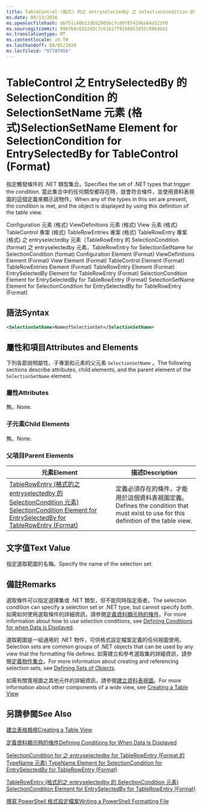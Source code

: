 ```yaml
---
title: TableControl (格式) 的之 entryselectedby 之 SelectionCondition 的 SelectionSetName 元素Microsoft Docs
ms.date: 09/13/2016
ms.openlocfilehash: db751c40b22db52985bc7cd9f8f4296a64a523f0
ms.sourcegitcommit: 0907b8c6322d2c7c61b17f8168d53452c8964b41
ms.translationtype: MT
ms.contentlocale: zh-TW
ms.lasthandoff: 08/05/2020
ms.locfileid: "87787456"
---
```

# <a name="selectionsetname-element-for-selectioncondition-for-entryselectedby-for-tablecontrol-format"></a><span data-ttu-id="d286f-102">TableControl 之 EntrySelectedBy 的 SelectionCondition 的 SelectionSetName 元素 (格式)</span><span class="sxs-lookup"><span data-stu-id="d286f-102">SelectionSetName Element for SelectionCondition for EntrySelectedBy for TableControl (Format)</span></span>

<span data-ttu-id="d286f-103">指定觸發條件的 .NET 類型集合。</span><span class="sxs-lookup"><span data-stu-id="d286f-103">Specifies the set of .NET types that trigger the condition.</span></span> <span data-ttu-id="d286f-104">當此集合中的任何類型都存在時，就會符合條件，並使用資料表視圖的這個定義來顯示該物件。</span><span class="sxs-lookup"><span data-stu-id="d286f-104">When any of the types in this set are present, the condition is met, and the object is displayed by using this definition of the table view.</span></span>

<span data-ttu-id="d286f-105">Configuration 元素 (格式) ViewDefinitions 元素 (格式) View 元素 (格式) TableControl 專案 (格式) TableRowEntries 專案 (格式) TableRowEntry 專案 (格式) 之 entryselectedby 元素（TableRowEntry 的 SelectionCondition (format) 之 entryselectedby 元素，TableRowEntry for SelectionSetName for SelectionCondition (format) </span><span class="sxs-lookup"><span data-stu-id="d286f-105">Configuration Element (Format) ViewDefinitions Element (Format) View Element (Format) TableControl Element (Format) TableRowEntries Element (Format) TableRowEntry Element (Format) EntrySelectedBy Element for TableRowEntry (Format) SelectionCondition Element for EntrySelectedBy for TableRowEntry (Format) SelectionSetName Element for SelectionCondition for EntrySelectedBy for TableRowEntry (Format)</span></span>

## <a name="syntax"></a><span data-ttu-id="d286f-106">語法</span><span class="sxs-lookup"><span data-stu-id="d286f-106">Syntax</span></span>

```xml
<SelectionSetName>NameofSelectionSet</SelectionSetName>
```

## <a name="attributes-and-elements"></a><span data-ttu-id="d286f-107">屬性和項目</span><span class="sxs-lookup"><span data-stu-id="d286f-107">Attributes and Elements</span></span>

<span data-ttu-id="d286f-108">下列各節說明屬性、子專案和元素的父元素 `SelectionSetName` 。</span><span class="sxs-lookup"><span data-stu-id="d286f-108">The following sections describe attributes, child elements, and the parent element of the `SelectionSetName` element.</span></span>

### <a name="attributes"></a><span data-ttu-id="d286f-109">屬性</span><span class="sxs-lookup"><span data-stu-id="d286f-109">Attributes</span></span>

<span data-ttu-id="d286f-110">無。</span><span class="sxs-lookup"><span data-stu-id="d286f-110">None.</span></span>

### <a name="child-elements"></a><span data-ttu-id="d286f-111">子元素</span><span class="sxs-lookup"><span data-stu-id="d286f-111">Child Elements</span></span>

<span data-ttu-id="d286f-112">無。</span><span class="sxs-lookup"><span data-stu-id="d286f-112">None.</span></span>

### <a name="parent-elements"></a><span data-ttu-id="d286f-113">父項目</span><span class="sxs-lookup"><span data-stu-id="d286f-113">Parent Elements</span></span>

|<span data-ttu-id="d286f-114">元素</span><span class="sxs-lookup"><span data-stu-id="d286f-114">Element</span></span>|<span data-ttu-id="d286f-115">描述</span><span class="sxs-lookup"><span data-stu-id="d286f-115">Description</span></span>|
|-------------|-----------------|
|[<span data-ttu-id="d286f-116">TableRowEntry (格式的之 entryselectedby 的 SelectionCondition 元素) </span><span class="sxs-lookup"><span data-stu-id="d286f-116">SelectionCondition Element for EntrySelectedBy for TableRowEntry (Format)</span></span>](./selectioncondition-element-for-entryselectedby-for-tablecontrol-format.md)|<span data-ttu-id="d286f-117">定義必須存在的條件，才能用於這個資料表視圖定義。</span><span class="sxs-lookup"><span data-stu-id="d286f-117">Defines the condition that must exist to use for this definition of the table view.</span></span>|

## <a name="text-value"></a><span data-ttu-id="d286f-118">文字值</span><span class="sxs-lookup"><span data-stu-id="d286f-118">Text Value</span></span>

<span data-ttu-id="d286f-119">指定選取範圍的名稱。</span><span class="sxs-lookup"><span data-stu-id="d286f-119">Specify the name of the selection set.</span></span>

## <a name="remarks"></a><span data-ttu-id="d286f-120">備註</span><span class="sxs-lookup"><span data-stu-id="d286f-120">Remarks</span></span>

<span data-ttu-id="d286f-121">選取條件可以指定選擇集或 .NET 類型，但不能同時指定兩者。</span><span class="sxs-lookup"><span data-stu-id="d286f-121">The selection condition can specify a selection set or .NET type, but cannot specify both.</span></span> <span data-ttu-id="d286f-122">如需如何使用選取條件的詳細資訊，請參閱[定義資料顯示時的條件](./defining-conditions-for-displaying-data.md)。</span><span class="sxs-lookup"><span data-stu-id="d286f-122">For more information about how to use selection conditions, see [Defining Conditions for when Data is Displayed](./defining-conditions-for-displaying-data.md).</span></span>

<span data-ttu-id="d286f-123">選取範圍是一組通用的 .NET 物件，可供格式設定檔案定義的任何視圖使用。</span><span class="sxs-lookup"><span data-stu-id="d286f-123">Selection sets are common groups of .NET objects that can be used by any view that the formatting file defines.</span></span> <span data-ttu-id="d286f-124">如需建立和參考選取集的詳細資訊，請參閱[定義物件集合](./defining-selection-sets.md)。</span><span class="sxs-lookup"><span data-stu-id="d286f-124">For more information about creating and referencing selection sets, see [Defining Sets of Objects](./defining-selection-sets.md).</span></span>

<span data-ttu-id="d286f-125">如需有關寬視圖之其他元件的詳細資訊，請參閱[建立資料表視圖](./creating-a-table-view.md)。</span><span class="sxs-lookup"><span data-stu-id="d286f-125">For more information about other components of a wide view, see [Creating a Table View](./creating-a-table-view.md).</span></span>

## <a name="see-also"></a><span data-ttu-id="d286f-126">另請參閱</span><span class="sxs-lookup"><span data-stu-id="d286f-126">See Also</span></span>

[<span data-ttu-id="d286f-127">建立表格檢視</span><span class="sxs-lookup"><span data-stu-id="d286f-127">Creating a Table View</span></span>](./creating-a-table-view.md)

[<span data-ttu-id="d286f-128">定義資料顯示時的條件</span><span class="sxs-lookup"><span data-stu-id="d286f-128">Defining Conditions for When Data Is Displayed</span></span>](./defining-conditions-for-displaying-data.md)

[<span data-ttu-id="d286f-129">SelectionCondition for 之 entryselectedby for TableRowEntry (Format 的 TypeName 元素) </span><span class="sxs-lookup"><span data-stu-id="d286f-129">TypeName Element for SelectionCondition for EntrySelectedBy for TableRowEntry (Format)</span></span>](./typename-element-for-selectioncondition-for-entryselectedby-for-tablecontrol-format.md)

[<span data-ttu-id="d286f-130">TableRowEntry (格式的之 entryselectedby 的 SelectionCondition 元素) </span><span class="sxs-lookup"><span data-stu-id="d286f-130">SelectionCondition Element for EntrySelectedBy for TableRowEntry (Format)</span></span>](./selectioncondition-element-for-entryselectedby-for-tablecontrol-format.md)

[<span data-ttu-id="d286f-131">撰寫 PowerShell 格式設定檔案</span><span class="sxs-lookup"><span data-stu-id="d286f-131">Writing a PowerShell Formatting File</span></span>](./writing-a-powershell-formatting-file.md)
